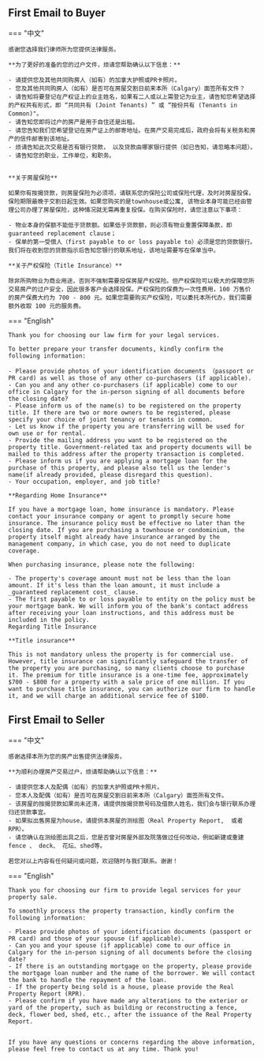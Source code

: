 ## First Email to Buyer

=== "中文"

    感谢您选择我们律师所为您提供法律服务。

    **为了更好的准备的您的过户文件，烦请您帮助确认以下信息：**

    - 请提供您及其他共同购房人（如有）的加拿大护照或PR卡照片。
    - 您及其他共同购房人（如有）是否可在房屋交割日前来本所（Calgary）面签所有文件？
    - 请告知将要登记在产权证上的业主姓名，如果有二人或以上需登记为业主，请告知您希望选择的产权共有形式，即 “共同共有 (Joint Tenants) ” 或 “按份共有 (Tenants in Common)"。
    - 请告知您即将过户的房产是用于自住还是出租。
    - 请您告知我们您希望登记在房产证上的邮寄地址。在房产交易完成后，政府会将有关税务和房产的信件邮寄到该地址。
    - 烦请告知此次交易是否有银行贷款， 以及贷款由哪家银行提供（如已告知，请忽略本问题）。
    - 请告知您的职业，工作单位，和职务。


    **关于房屋保险**

    如果你有按揭贷款，则房屋保险为必须项，请联系您的保险公司或保险代理，及时对房屋投保，保险期限最晚于交割日起生效。如果您购买的是townhouse或公寓, 该物业本身可能已经由管理公司办理了房屋保险，这种情况就无需再重复投保。在购买保险时，请您注意以下事项：

    - 物业本身的保额不能低于贷款额。如果低于贷款额，则必须有物业重置保障条款，即 guaranteed replacement clause；
    - 保单的第一受偿人（first payable to or loss payable to）必须是您的贷款银行。我们将在收到您的贷款指示后告知您银行的联系地址，该地址需要写在保单当中。

    **关于产权保险（Title Insurance）**

    除非所购物业为商业用途，否则不强制需要投保房屋产权保险。但产权保险可以极大的保障您所交易房产的过户安全，因此很多客户会选择投保。产权保险的保费为一次性费用，100 万售价的房产保费大约为 700 - 800 元。如果您需要购买产权保险，可以委托本所代办，我们需要额外收取 100 元的服务费。

=== "English"

    Thank you for choosing our law firm for your legal services.

    To better prepare your transfer documents, kindly confirm the following information:

    - Please provide photos of your identification documents （passport or PR card) as well as those of any other co-purchasers (if applicable).
    - Can you and any other co-purchasers (if applicable) come to our office in Calgary for the in-person signing of all documents before the closing date?
    - Please inform us of the name(s) to be registered on the property title. If there are two or more owners to be registered, please specify your choice of joint tenancy or tenants in common.
    - Let us know if the property you are transferring will be used for own use or for rental.
    - Provide the mailing address you want to be registered on the property title. Government-related tax and property documents will be mailed to this address after the property transaction is completed.
    - Please inform us if you are applying a mortgage loan for the purchase of this property, and please also tell us the lender's name(if already provided, please disregard this question).
    - Your occupation, employer, and job title?

    **Regarding Home Insurance**

    If you have a mortgage loan, home insurance is mandatory. Please contact your insurance company or agent to promptly secure home insurance. The insurance policy must be effective no later than the closing date. If you are purchasing a townhouse or condominium, the property itself might already have insurance arranged by the management company, in which case, you do not need to duplicate coverage.

    When purchasing insurance, please note the following:

    - The property's coverage amount must not be less than the loan amount. If it's less than the loan amount, it must include a _guaranteed replacement cost_ clause.
    - The first payable to or loss payable to entity on the policy must be your mortgage bank. We will inform you of the bank's contact address after receiving your loan instructions, and this address must be included in the policy.
    Regarding Title Insurance

    **Title insurance**

    This is not mandatory unless the property is for commercial use. However, title insurance can significantly safeguard the transfer of the property you are purchasing, so many clients choose to purchase it. The premium for title insurance is a one-time fee, approximately $700 - $800 for a property with a sale price of one million. If you want to purchase title insurance, you can authorize our firm to handle it, and we will charge an additional service fee of $100.

## First Email to Seller

=== "中文"

    感谢选择本所为您的房产出售提供法律服务。

    **为顺利办理房产交易过户，烦请帮助确认以下信息：**

    - 请提供您本人及配偶（如有）的加拿大护照或PR卡照片。
    - 您本人及配偶（如有）是否可在房屋交割日前来本所（Calgary）面签所有文件。
    - 该房屋的按揭贷款如果尚未还清，请提供按揭贷款号码及借款人姓名，我们会与银行联系办理归还贷款事宜。
    - 如果拟出售房屋为house，请提供本房屋的测绘图（Real Property Report,  或者 RPR）。
    - 请您确认在测绘图出具之后，您是否曾对房屋外部及院落做过任何改动，例如新建或重建fence 、 deck、 花坛、shed等。

    若您对以上内容有任何疑问或问题，欢迎随时与我们联系。谢谢！

=== "English"

    Thank you for choosing our firm to provide legal services for your property sale.

    To smoothly process the property transaction, kindly confirm the following information:

    - Please provide photos of your identification documents (passport or PR card) and those of your spouse (if applicable).
    - Can you and your spouse (if applicable) come to our office in Calgary for the in-person signing of all documents before the closing date?
    - If there is an outstanding mortgage on the property, please provide the mortgage loan number and the name of the borrower. We will contact the bank to handle the repayment of the loan.
    - If the property being sold is a house, please provide the Real Property Report (RPR).
    - Please confirm if you have made any alterations to the exterior or yard of the property, such as building or reconstructing a fence, deck, flower bed, shed, etc., after the issuance of the Real Property Report.


    If you have any questions or concerns regarding the above information, please feel free to contact us at any time. Thank you!
